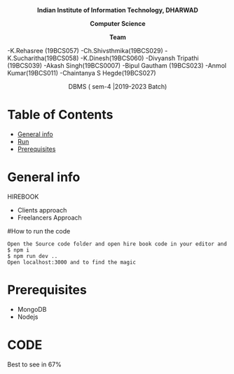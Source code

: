 **<p align="center"> Indian Institute of Information Technology, DHARWAD </p>**
**<p align="center"> Computer Science </p>**
**<p align="center"> Team </p>**
 -K.Rehasree (19BCS057)
 -Ch.Shivsthmika(19BCS029)
 -K.Sucharitha(19BCS058)
 -K.Dinesh(19BCS060)
 -Divyansh Tripathi (19BCS039)
 -Akash Singh(19BCS0007)
 -Bipul Gautham (19BCS023)
 -Anmol Kumar(19BCS011)
 -Chaintanya S Hegde(19BCS027)
<p align="center"> DBMS ( sem-4 |2019-2023 Batch) </p>

# Table of Contents
- [General info](#desc)
- [Run](#run)
- [Prerequisites](#pre)

<a name="desc"></a>
# General info
HIREBOOK 
 - Clients approach
 - Freelancers Approach

<a name="run"></a>
#How to run the code

```
Open the Source code folder and open hire book code in your editor and 
$ npm i
$ npm run dev ..
Open localhost:3000 and to find the magic

```
<a name="pre"></a>
# Prerequisites
- MongoDB
- Nodejs
<a name="pre"></a>
# CODE
Best to see in 67% 

